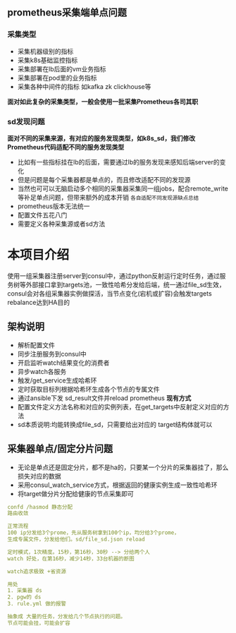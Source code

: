 
## prometheus采集端单点问题
### 采集类型
- 采集机器级别的指标
- 采集k8s基础监控指标
- 采集部署在lb后面的vm业务指标
- 采集部署在pod里的业务指标
- 采集各种中间件的指标 如kafka zk clickhouse等

**面对如此复杂的采集类型，一般会使用一批采集Prometheus各司其职**
### sd发现问题
**面对不同的采集来源，有对应的服务发现类型，如k8s_sd，我们修改Prometheus代码适配不同的服务发现类型**

- 比如有一些指标挂在lb的后面，需要通过lb的服务发现来感知后端server的变化
- 但是问题是每个采集器都是单点的，而且修改适配不同的发现源
- 当然也可可以无脑启动多个相同的采集器采集同一组jobs，配合remote_write等补足单点问题，但带来额外的成本开销 `各自适配不同发现源缺点总结`
- prometheus版本无法统一
- 配置文件五花八门
- 需要定义各种采集源或者sd方法

# 本项目介绍
使用一组采集器注册server到consul中，通过python反射运行定时任务，通过服务树等外部接口拿到targets池，一致性哈希分发给后端，统一通过file_sd生效，consul会对各组采集器实例做探活，当节点变化(宕机或扩容)会触发targets rebalance达到HA目的
## 架构说明
- 解析配置文件
- 同步注册服务到consul中
- 开启监听watch结果变化的消费者
- 异步watch各服务
- 触发/get_service生成哈希环
- 定时获取目标列根据哈希环生成各个节点的专属文件
- 通过ansible下发 sd_result文件并reload prometheus
**现有方式**
- 配置文件定义方法名称和对应的实例列表，在get_targets中反射定义对应的方法
- sd本质说明:均能转换成file_sd，只需要给出对应的 target结构体就可以


## 采集器单点/固定分片问题
- 无论是单点还是固定分片，都不是ha的，只要某一个分片的采集器挂了，那么损失对应的数据
- 采用consul_watch_service方式，根据返回的健康实例生成一致性哈希环
- 将target做分片分配给健康的节点采集即可

```yaml
confd /hasmod 静态分配
路由收敛

正常流程
100 ip分发给3个prome，先从服务树拿到100个ip，均分给3个prome，
生成专属文件，分发给他们。sd/file_sd.json reload

定时模式，1次精度。15秒，第16秒，30秒 --> 分给两个人
watch 好处，在第16秒，减少14秒，33台机器的断图

watch追求极致 +省资源
```

```yaml
用处
1. 采集器 ds
2. pgw的 ds
3. rule.yml 做的报警

抽象成 大量的任务，分发给几个节点执行的问题。
节点可能会挂，可能会扩容
```

